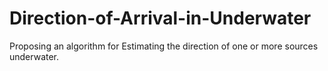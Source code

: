 # Direction-of-Arrival-in-Underwater
Proposing an algorithm for Estimating the direction of one or more sources underwater.
